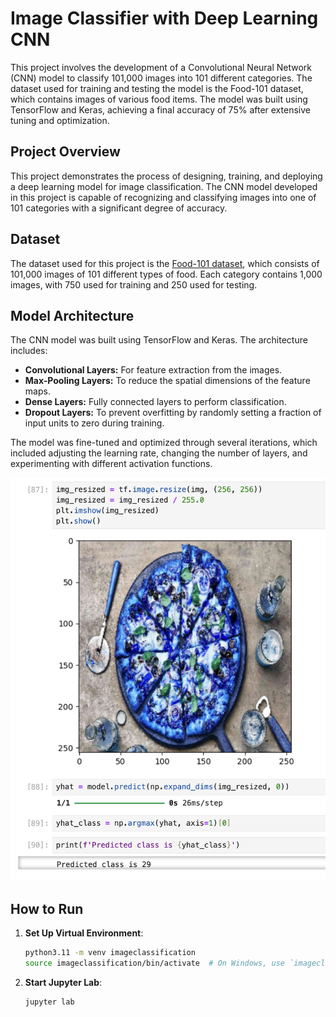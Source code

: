 # Image Classifier with Deep Learning CNN

This project involves the development of a Convolutional Neural Network (CNN) model to classify 101,000 images into 101 different categories. The dataset used for training and testing the model is the Food-101 dataset, which contains images of various food items. The model was built using TensorFlow and Keras, achieving a final accuracy of 75% after extensive tuning and optimization.

## Project Overview
This project demonstrates the process of designing, training, and deploying a deep learning model for image classification. The CNN model developed in this project is capable of recognizing and classifying images into one of 101 categories with a significant degree of accuracy.

## Dataset
The dataset used for this project is the [Food-101 dataset](https://www.kaggle.com/datasets/dansbecker/food-101/data), which consists of 101,000 images of 101 different types of food. Each category contains 1,000 images, with 750 used for training and 250 used for testing.

## Model Architecture
The CNN model was built using TensorFlow and Keras. The architecture includes:

- **Convolutional Layers:** For feature extraction from the images.
- **Max-Pooling Layers:** To reduce the spatial dimensions of the feature maps.
- **Dense Layers:** Fully connected layers to perform classification.
- **Dropout Layers:** To prevent overfitting by randomly setting a fraction of input units to zero during training.

The model was fine-tuned and optimized through several iterations, which included adjusting the learning rate, changing the number of layers, and experimenting with different activation functions.

![Pizza Image Example](example_run.png)

## How to Run

1. **Set Up Virtual Environment**:
   ```bash
   python3.11 -m venv imageclassification
   source imageclassification/bin/activate  # On Windows, use `imageclassification\Scripts\activate`
2. **Start Jupyter Lab**:
   ```bash
   jupyter lab

